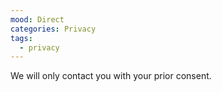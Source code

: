 ```yaml
---
mood: Direct
categories: Privacy
tags:
  - privacy
---
```

We will only contact you with your prior consent.